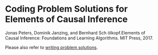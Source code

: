 # Coding Problem Solutions for Elements of Causal Inference

Jonas Peters, Dominik Janzing, and Bernhard Sch ̈olkopf.Elements of Causal Inference: Foundations and Learning Algorithms.  MIT Press, 2017.

Please also refer to 
[writing problem solutions](https://drive.google.com/file/d/1_l0XDrj7_u-CglPbv9pTXAa9cfgnX_lt/view?usp=sharing).
